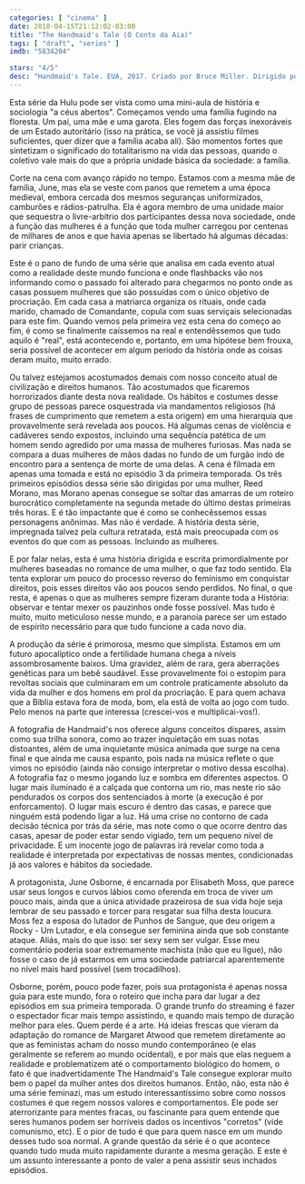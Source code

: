 ```yaml
---
categories: [ "cinema" ]
date: 2018-04-15T21:12:02-03:00
title: "The Handmaid's Tale (O Conto da Aia)"
tags: [ "draft", "series" ]
imdb: "5834204"

stars: "4/5"
desc: "Handmaid's Tale. EUA, 2017. Criado por Bruce Miller. Dirigido por Mike Barker, Kari Skogland, Reed Morano, Kate Dennis, Floria Sigismondi. Com Elisabeth Moss, Yvonne Strahovski, Max Minghella."
---
```

Esta série da Hulu pode ser vista como uma mini-aula de história e sociologia "a céus abertos". Começamos vendo uma família fugindo na floresta. Um pai, uma mãe e uma garota. Eles fogem das forças inexoráveis de um Estado autoritário (isso na prática, se você já assistiu filmes suficientes, quer dizer que a família acaba ali). São momentos fortes que sintetizam o significado do totalitarismo na vida das pessoas, quando o coletivo vale mais do que a própria unidade básica da sociedade: a família.

Corte na cena com avanço rápido no tempo. Estamos com a mesma mãe de família, June, mas ela se veste com panos que remetem a uma época medieval, embora cercada dos mesmos seguranças uniformizados, camburões e rádios-patrulha. Ela é agora membro de uma unidade maior que sequestra o livre-arbítrio dos participantes dessa nova sociedade, onde a função das mulheres é a função que toda mulher carregou por centenas de milhares de anos e que havia apenas se libertado há algumas décadas: parir crianças.

Este é o pano de fundo de uma série que analisa em cada evento atual como a realidade deste mundo funciona e onde flashbacks vão nos informando como o passado foi alterado para chegarmos no ponto onde as casas possuem mulheres que são possuídas com o único objetivo de procriação. Em cada casa a matriarca organiza os rituais, onde cada marido, chamado de Comandante, copula com suas serviçais selecionadas para este fim. Quando vemos pela primeira vez esta cena do começo ao fim, é como se finalmente caíssemos na real e entendêssemos que tudo aquilo é "real", está acontecendo e, portanto, em uma hipótese bem frouxa, seria possível de acontecer em algum período da história onde as coisas deram muito, muito errado.

Ou talvez estejamos acostumados demais com nosso conceito atual de civilização e direitos humanos. Tão acostumados que ficaremos horrorizados diante desta nova realidade. Os hábitos e costumes desse grupo de pessoas parece osquestrada via mandamentos religiosos (há frases de cumprimento que remetem a esta origem) em uma hierarquia que provavelmente será revelada aos poucos. Há algumas cenas de violência e cadáveres sendo expostos, incluindo uma sequência patética de um homem sendo agredido por uma massa de mulheres furiosas. Mas nada se compara a duas mulheres de mãos dadas no fundo de um furgão indo de encontro para a sentença de morte de uma delas. A cena é filmada em apenas uma tomada e está no episódio 3 da primeira temporada. Os três primeiros episódios dessa série são dirigidas por uma mulher, Reed Morano, mas Morano apenas consegue se soltar das amarras de um roteiro burocrático completamente na segunda metade do último destas primeiras três horas. E é tão impactante que é como se conhecêssemos essas personagens anônimas. Mas não é verdade. A história desta série, impregnada talvez pela cultura retratada, está mais preocupada com os eventos do que com as pessoas. Incluindo as mulheres.

E por falar nelas, esta é uma história dirigida e escrita primordialmente por mulheres baseadas no romance de uma mulher, o que faz todo sentido. Ela tenta explorar um pouco do processo reverso do feminismo em conquistar direitos, pois esses direitos vão aos poucos sendo perdidos. No final, o que resta, é apenas o que as mulheres sempre fizeram durante toda a História: observar e tentar mexer os pauzinhos onde fosse possível. Mas tudo é muito, muito meticuloso nesse mundo, e a paranoia parece ser um estado de espírito necessário para que tudo funcione a cada novo dia.

A produção da série é primorosa, mesmo que simplista. Estamos em um futuro apocalíptico onde a fertilidade humana chega a níveis assombrosamente baixos. Uma gravidez, além de rara, gera aberrações genéticas para um bebê saudável. Esse provavelmente foi o estopim para revoltas sociais que culminaram em um controle praticamente absoluto da vida da mulher e dos homens em prol da procriação. E para quem achava que a Bíblia estava fora de moda, bom, ela está de volta ao jogo com tudo. Pelo menos na parte que interessa (crescei-vos e multiplicai-vos!).

A fotografia de Handmaid's nos oferece alguns conceitos díspares, assim como sua trilha sonora, como ao trazer inquietação em suas notas distoantes, além de uma inquietante música animada que surge na cena final e que ainda me causa espanto, pois nada na música reflete o que vimos no episódio (ainda não consigo interpretar o motivo dessa escolha). A fotografia faz o mesmo jogando luz e sombra em diferentes aspectos. O lugar mais iluminado é a calçada que contorna um rio, mas neste rio são pendurados os corpos dos sentenciados à morte (a execução é por enforcamento). O lugar mais escuro é dentro das casas, e parece que ninguém está podendo ligar a luz. Há uma crise no contorno de cada decisão técnica por trás da série, mas note como o que ocorre dentro das casas, apesar de poder estar sendo vigiado, tem um pequeno nível de privacidade. E um inocente jogo de palavras irá revelar como toda a realidade é interpretada por expectativas de nossas mentes, condicionadas já aos valores e hábitos da sociedade.

A protagonista, June Osborne, é encarnada por Elisabeth Moss, que parece usar seus longos e curvos lábios como oferenda em troca de viver um pouco mais, ainda que a única atividade prazeirosa de sua vida hoje seja lembrar de seu passado e torcer para resgatar sua filha desta loucura. Moss fez a esposa do lutador de Punhos de Sangue, que deu origem a Rocky - Um Lutador, e ela consegue ser feminina ainda que sob constante ataque. Aliás, mais do que isso: ser sexy sem ser vulgar. Esse meu comentário poderia soar extremamente machista (não que eu ligue), não fosse o caso de já estarmos em uma sociedade patriarcal aparentemente no nível mais hard possível (sem trocadilhos).

Osborne, porém, pouco pode fazer, pois sua protagonista é apenas nossa guia para este mundo, fora o roteiro que incha para dar lugar a dez episódios em sua primeira temporada. O grande trunfo do streaming é fazer o espectador ficar mais tempo assistindo, e quando mais tempo de duração melhor para eles. Quem perde é a arte. Há ideias frescas que vieram da adaptação do romance de Margaret Atwood que remetem diretamente ao que as feministas acham do nosso mundo contemporâneo (e elas geralmente se referem ao mundo ocidental), e por mais que elas neguem a realidade e problematizem até o comportamento biológico do homem, o fato é que inadvertidamente The Handmaid's Tale consegue explorar muito bem o papel da mulher antes dos direitos humanos. Então, não, esta não é uma série feminazi, mas um estudo interessantíssimo sobre como nossos costumes é que regem nossos valores e comportamentos. Ele pode ser aterrorizante para mentes fracas, ou fascinante para quem entende que seres humanos podem ser horríveis dados os incentivos "corretos" (vide comunismo, etc). E o pior de tudo é que para quem nasce em um mundo desses tudo soa normal. A grande questão da série é o que acontece quando tudo muda muito rapidamente durante a mesma geração. E este é um assunto interessante a ponto de valer a pena assistir seus inchados episódios.
